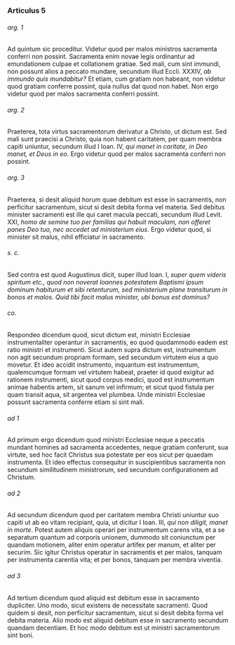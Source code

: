 ### Articulus 5

###### arg. 1
Ad quintum sic proceditur. Videtur quod per malos ministros sacramenta conferri non possint. Sacramenta enim novae legis ordinantur ad emundationem culpae et collationem gratiae. Sed mali, cum sint immundi, non possunt alios a peccato mundare, secundum illud Eccli. XXXIV, *ab immundo quis mundabitur?* Et etiam, cum gratiam non habeant, non videtur quod gratiam conferre possint, quia nullus dat quod non habet. Non ergo videtur quod per malos sacramenta conferri possint.

###### arg. 2
Praeterea, tota virtus sacramentorum derivatur a Christo, ut dictum est. Sed mali sunt praecisi a Christo, quia non habent caritatem, per quam membra capiti uniuntur, secundum illud I Ioan. IV, *qui manet in caritate, in Deo manet, et Deus in eo*. Ergo videtur quod per malos sacramenta conferri non possint.

###### arg. 3
Praeterea, si desit aliquid horum quae debitum est esse in sacramentis, non perficitur sacramentum, sicut si desit debita forma vel materia. Sed debitus minister sacramenti est ille qui caret macula peccati, secundum illud Levit. XXI, *homo de semine tuo per familias qui habuit maculam, non offeret panes Deo tuo, nec accedet ad ministerium eius*. Ergo videtur quod, si minister sit malus, nihil efficiatur in sacramento.

###### s. c.
Sed contra est quod Augustinus dicit, super illud Ioan. I, *super quem videris spiritum etc., quod non noverat Ioannes potestatem Baptismi ipsum dominum habiturum et sibi retenturum, sed ministerium plane transiturum in bonos et malos. Quid tibi facit malus minister, ubi bonus est dominus?*

###### co.
Respondeo dicendum quod, sicut dictum est, ministri Ecclesiae instrumentaliter operantur in sacramentis, eo quod quodammodo eadem est ratio ministri et instrumenti. Sicut autem supra dictum est, instrumentum non agit secundum propriam formam, sed secundum virtutem eius a quo movetur. Et ideo accidit instrumento, inquantum est instrumentum, qualemcumque formam vel virtutem habeat, praeter id quod exigitur ad rationem instrumenti, sicut quod corpus medici, quod est instrumentum animae habentis artem, sit sanum vel infirmum; et sicut quod fistula per quam transit aqua, sit argentea vel plumbea. Unde ministri Ecclesiae possunt sacramenta conferre etiam si sint mali.

###### ad 1
Ad primum ergo dicendum quod ministri Ecclesiae neque a peccatis mundant homines ad sacramenta accedentes, neque gratiam conferunt, sua virtute, sed hoc facit Christus sua potestate per eos sicut per quaedam instrumenta. Et ideo effectus consequitur in suscipientibus sacramenta non secundum similitudinem ministrorum, sed secundum configurationem ad Christum.

###### ad 2
Ad secundum dicendum quod per caritatem membra Christi uniuntur suo capiti ut ab eo vitam recipiant, quia, ut dicitur I Ioan. III, *qui non diligit, manet in morte*. Potest autem aliquis operari per instrumentum carens vita, et a se separatum quantum ad corporis unionem, dummodo sit coniunctum per quandam motionem, aliter enim operatur artifex per manum, et aliter per securim. Sic igitur Christus operatur in sacramentis et per malos, tanquam per instrumenta carentia vita; et per bonos, tanquam per membra viventia.

###### ad 3
Ad tertium dicendum quod aliquid est debitum esse in sacramento dupliciter. Uno modo, sicut existens de necessitate sacramenti. Quod quidem si desit, non perficitur sacramentum, sicut si desit debita forma vel debita materia. Alio modo est aliquid debitum esse in sacramento secundum quandam decentiam. Et hoc modo debitum est ut ministri sacramentorum sint boni.

